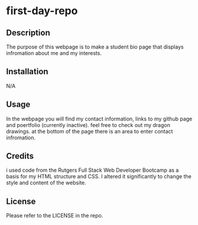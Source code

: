 # first-day-repo

## Description

The purpose of this webpage is to make a student bio page that displays infromation about me and my interests.

## Installation

N/A

## Usage

In the webpage you will find my contact information, links to my github page and poertfolio (currently inactive). feel free to check out my dragon drawings. at the bottom of the page there is an area to enter contact infromation.

## Credits

i used code from the Rutgers Full Stack Web Developer Bootcamp as a basis for my HTML structure and CSS. I altered it significantly to change the style and content of the website.

## License

Please refer to the LICENSE in the repo.
